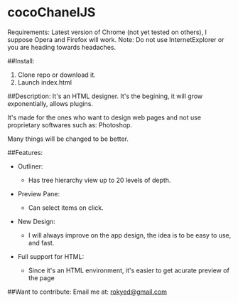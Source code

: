 # cocoChanelJS
Requirements:
Latest version of Chrome (not yet tested on others), I suppose Opera and Firefox will work.
Note: Do not use InternetExplorer or you are heading towards headaches.

##Install:
1. Clone repo or download it.
2. Launch index.html


##Description:
It's an HTML designer. It's the begining, it will grow exponentially, allows plugins.


It's made for the ones who want to design web pages and not use proprietary softwares such as: Photoshop.

Many things will be changed to be better.

##Features:
  - Outliner:
    - Has tree hierarchy view up to 20 levels of depth.

  - Preview Pane:
    - Can select items on click.

  - New Design:
    - I will always improve on the app design, the idea is to be easy to use, and fast.

  - Full support for HTML:
    - Since it's an HTML environment, it's easier to get acurate preview of the page

##Want to contribute:
   Email me at: rokyed@gmail.com
